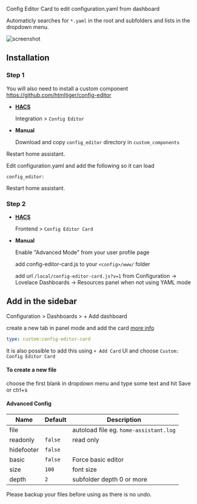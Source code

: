 
Config Editor Card to edit configuration.yaml from dashboard

Automaticly searches for `*.yaml` in the root and subfolders and lists in the dropdown menu.


![screenshot](https://github.com/htmltiger/config-editor-card/raw/main/screenshot.png)



## Installation

### Step 1
You will also need to install a custom component https://github.com/htmltiger/config-editor

* **[HACS](https://hacs.xyz/)**

  Integration > `Config Editor`  


* **Manual**

  Download and copy `config_editor` directory in `custom_components` 

Restart home assistant.

Edit configuration.yaml and add the following so it can load
```
config_editor:
```
Restart home assistant.

### Step 2


* **[HACS](https://hacs.xyz/)**

  Frontend > `Config Editor Card`  

* **Manual** 
  
  Enable "Advanced Mode" from your user profile page
  
  add config-editor-card.js to your `<config>/www/` folder
  
  add url `/local/config-editor-card.js?v=1` from Configuration -> Lovelace Dashboards -> Resources panel when not using YAML mode




## Add in the sidebar 

Configuration > Dashboards > + Add dashboard
 
create a new tab in panel mode and add the card [more info](https://github.com/htmltiger/config-editor-card/issues/29)
```yaml
type: custom:config-editor-card
```


It is also possible to add this using `+ Add Card` UI and choose `Custom: Config Editor Card`

#### To create a new file 
choose the first blank in dropdown menu and type some text and hit Save or ctrl+s

#### Advanced Config

| Name | Default | Description
| ---- | ------- | -----------
| file |  | autoload file eg. `home-assistant.log`
| readonly | `false` | read only
| hidefooter | `false` | 
| basic | `false` | Force basic editor
| size | `100` | font size
| depth | `2` | subfolder depth 0 or more

Please backup your files before using as there is no undo.

